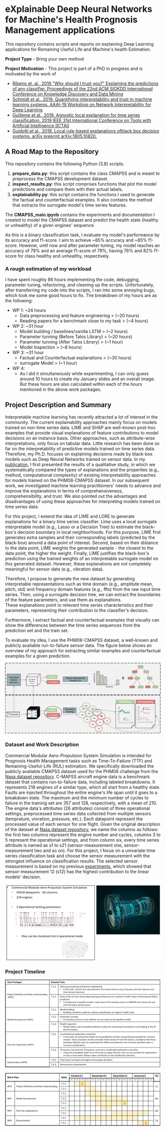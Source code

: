 # eXplainable Deep Neural Networks for Machine's Health Prognosis Management applications

This repository contains scripts and reports on explaining Deep Learning applications for Remaining Useful Life and Machine's health Estimation.

**Project Type** - Bring your own method

**Project Motivation** - This project is part of a PhD in progress and is motivated by the work of 
* [Ribeiro et. al., 2016 "Why should I trust you?" Explaining the predictions of any classifier. Proceedings of the 22nd ACM SIGKDD International Conference on Knowledge Discovery and Data Mining](https://www.kdd.org/kdd2016/papers/files/rfp0573-ribeiroA.pdf)
* [Schmidt et al., 2019. Quantifying interpretability and trust in machine learning systems. AAAI-19 Workshop on Network Interpretability for Deep Learning](https://arxiv.org/abs/1901.08558)
* [Guilleme et al., 2019. Agnostic local explanation for time series classification. 2019 IEEE 31st International Conference on Tools with Artificial Intelligence (ICTAI)](https://ieeexplore.ieee.org/document/8995349/)
* [Guidotti et al., 2018. Local rule-based explanations ofblack box decision systems. arXiv preprint arXiv:1805.10820.](https://arxiv.org/abs/1805.10820)

## A Road Map to the Repository
This repository contains the following Python (3.8) scripts.

1. __prepare_data.py__: this script contains the class CMAPSS and is meant to preprocess the CMAPSS development dataset.
2. __inspect_results.py__: this script comprises functions that plot the model predictions and compare them with their actual labels. 
3. __explainability.py__: this script contains the functions I used to generate the factual and counterfactual examples. It also contains the method that extracts the surrogate model's time series features.

The __CMAPSS_main.ipynb__ contains the experiments and documentation I created to model the CMAPSS dataset and predict the health state (healthy or unhealthy) of a given engines' sequence.

As this is a binary classification task, I evaluate my model's performance by its accuracy and f1-score. I aim to achieve ~85% accuracy and ~85% f1-score. However, until now and after parameter tuning, my model reaches an accuracy of 79% and an average f1-score of 79%, having 76% and 82% f1-score for class healthy and unhealthy, respectively.

### A rough estimation of my workload
I have spent roughly 86 hours implementing the code, debugging, parameter tuning, refactoring, and cleaning up the scripts. 
Unfortunately, after transferring my code into the scripts, I ran into some annoying bugs, which took me some good hours to fix.
The breakdown of my hours are as the following:

- WP 1: ~24 hours
  - Data preprocessing and feature engineering > (~20 hours)
  - Reading papers for a benchmark close to my task > (~4 hours)
- WP 2:  ~31 hour
  - Model building / baselines/vanilla LSTM > (~2 hours)
  - Parameter tunning (Before Talos Library) > (~20 hours)
  - Parameter tunning (After Talos Library) > (~1 hour)
  - Model Inspection > (~8 hours)
- WP 3: ~31 hour
  - Factual and Counterfactual explanations > (~30 hours)
  - surrogate Model > (~1 hour)
- WP 4:  
  - As I did it simultaneously while experimenting, I can only guess around 10 hours to create my January slides and an overall image. But these hours are also calculated within each of the hours mentioned in the above work packages. 



## Project Description and Summary
Interpretable machine learning has recently attracted a lot of interest in the community. The current explainability approaches mainly focus on models trained on non-time series data. LIME and SHAP are well-known post-hoc examples that provide visual explanations of feature contributions to model decisions on an instance basis. Other approaches, such as attribute-wise interpretations, only focus on tabular data. Little research has been done so far on the interpretability of predictive models trained on time series data. Therefore, my Ph.D. focuses on explaining decisions made by black-box models such as Deep Neural Networks trained on sensor data. 
In my [publication](https://papers.phmsociety.org/index.php/phme/article/view/1244), I first presented the results of a qualitative study, in which we systematically compared the types of explanations and the properties (e.g., method, computational complexity) of existing interpretability approaches for models trained on the PHM08-CMAPSS dataset. In our subsequent work, we investigated machine learning practitioners' needs to advance and improve the explanations in terms of comprehensiveness, comprehensibility, and trust. We also pointed out the advantages and disadvantages of using these approaches for interpreting models trained on time series data.

For this project, I extend the idea of LIME and LORE to generate explanations for a binary time series classifier. 
Lime uses a local surrogate interpretable model (e.g., Lasso or a Decision Tree) to estimate the black-box's decision boundary in local neighborhoods. For this purpose, LIME first generates extra samples and their corresponding labels (predicted by the black-box) around a data point of interest. Second, based on their distance to the data point, LIME weights the generated sample - the closest to the data point, the higher the weight. Finally, LIME justifies the black-box's prediction using the trained weights of an interpretable surrogate model on this generated dataset. However, these explanations are not completely meaningful for sensor data (e.g., vibration data). 

Therefore, I propose to generate the new dataset by generating interpretable representations such as time domain (e.g., amplitute mean, pitch, std) and frequency domain features (e.g., ffts) from the raw input time series. 
Then, using a surrogate decision tree, we can extract the boundaries of the feature parameters, and use them as explanations.   
These explanations point to relevant time series characteristics and their parameters, representing their contribution to the classifier's decision. 

Furthermore, I extract factual and counterfactual examples that visually can show the differences between the time series sequences from the prediction set and the train set.

To evaluate my idea, I use the PHM08-CMAPSS dataset, a well-known and publicly available run-to-failure sensor data. The figure below shows an overview of my approach for extracting similar examples and counterfactual examples for a given prediction.


![alt text][BigPicture]

[BigPicture]: figures/Overview.png


### Dataset and Work Description
Commercial Modular Aero-Propulsion System Simulation is intended for Prognosis Health Management tasks such as Time-To-Failure (TTF) and Remaining-Useful-Life (RUL) estimation. We specifically downloaded the publicly available CMAPSS dataset used for the PHM08 challenge from the [Nasa dataset repository](https://ti.arc.nasa.gov/tech/dash/groups/pcoe/prognostic-data-repository/). C-MAPSS aircraft engine data is a benchmark dataset that contains run-to-failure data, including labeled breakdowns. It represents 218 engines of a similar type, which all start from a healthy state. Faults are injected throughout the entire engine's life span until it goes to a breakdown state. The maximum and the minimum number of cycles to failure in the training set are 357 and 128, respectively, with a mean of 210. The engine data's attributes (26 attributes) consist of three operational settings, preprocessed time series data collected from multiple sensors (temprature, vinration, pressure, etc.). Each datapoint represent the processed value of each sensor for one flight. Given the original description of the dataset at [Nasa dataset repository](https://ti.arc.nasa.gov/tech/dash/groups/pcoe/prognostic-data-repository/), we name the columns as follows: the first two columns represent the engine number and cycles, columns 3 to 5 represent the operational settings, and from column six, every time series attribute is named as s1 to s21 (sensor-measurement one, sensor-measurement two and so on). For this project, I focus on a univariate time series classification task and choose the sensor measurement with the strongest influence on classification results. The selected sensor measurement is based on my previous [experiments](https://papers.phmsociety.org/index.php/phme/article/view/1244), which showed that sensor-measurement 12 (s12) has the highest contribution to the linear models' decision.

![alt text][cmapss]

[cmapss]: figures/CMAPSS_description.png

### Project Timeline 

![alt text][wps]

[wps]: figures/WPs.png

![alt text][timeline]

[timeline]: figures/timeline.png


